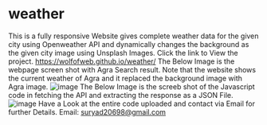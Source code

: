# weather
This is a fully responsive Website gives complete weather data for the given city using Openweather API and dynamically changes the background as the given city image using Unsplash Images.
Click the link to View the project.
https://wolfofweb.github.io/weather/
The Below Image is the webpage screen shot with Agra Search result.
Note that the website shows the current weather of Agra and it replaced the background image with Agra image.
![image](https://user-images.githubusercontent.com/110967235/197697358-077c2962-18f5-4ab6-82a8-50aa2f095704.png)
The Below Image is the screeb shot of the Javascript code in fetching the API and extracting the response as a JSON File.
![image](https://user-images.githubusercontent.com/110967235/197697588-453858c6-38e4-4a24-997f-05b874442f64.png)
Have a Look at the entire code uploaded and contact via Email for further Details.
Email: suryad20698@gmail.com
